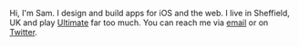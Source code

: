 Hi, I'm Sam. I design and build apps for iOS and the web. I live in Sheffield, UK and play [Ultimate][u] far too much. You can reach me via [email][] or on [Twitter][].

[email]: mailto:%73%61%6D%40%73%61%6D%72%61%79%6E%65%72%2E%63%6F%6D
[twitter]: http://twitter.com/samrayner/
[tc]: http://terracoding.com
[u]: https://en.wikipedia.org/wiki/Ultimate_(sport)
